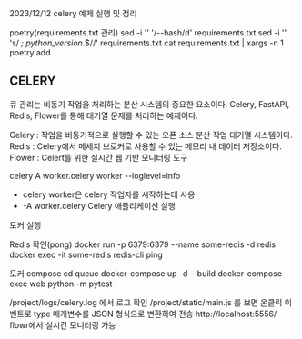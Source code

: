 2023/12/12 celery 예제 실행 및 정리

poetry(requirements.txt 관리)
sed -i '' '/--hash/d' requirements.txt
sed -i '' 's/ *; python_version.*$//' requirements.txt
cat requirements.txt | xargs -n 1 poetry add

## CELERY

큐 관리는 비동기 작업을 처리하는 분산 시스템의 중요한 요소이다.
Celery, FastAPI, Redis, Flower를 통해 대기열 문제를 처리하는 예제이다.

Celery : 작업을 비동기적으로 실행할 수 있는 오픈 소스 분산 작업 대기열 시스템이다.
Redis : Celery에서 메세지 브로커로 사용할 수 있는 메모리 내 데이터 저장소이다.
Flower : Celert를 위한 실시간 웹 기반 모니터링 도구

celery A worker.celery worker --loglevel=info
- celery worker은 celery 작업자를 시작하는데 사용
- -A worker.celery Celery 애플리케이션 실행

도커 실행

Redis 확인(pong)
docker run -p 6379:6379 --name some-redis -d redis 
docker exec -it some-redis redis-cli ping       


도커 compose
cd queue
docker-compose up -d --build
docker-compose exec web python -m pytest

/project/logs/celery.log 에서 로그 확인
/project/static/main.js 를 보면 온클릭 이벤트로 type 매개변수를 JSON 형식으로 변환하여 전송
http://localhost:5556/ flowr에서 실시간 모니터링 가능
